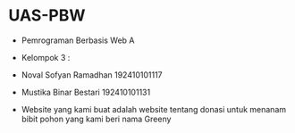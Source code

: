 # UAS-PBW

- Pemrograman Berbasis Web A
- Kelompok 3 :
- Noval Sofyan Ramadhan 192410101117
- Mustika Binar Bestari 192410101131

- Website yang kami buat adalah website tentang donasi untuk menanam bibit pohon yang kami beri nama Greeny
